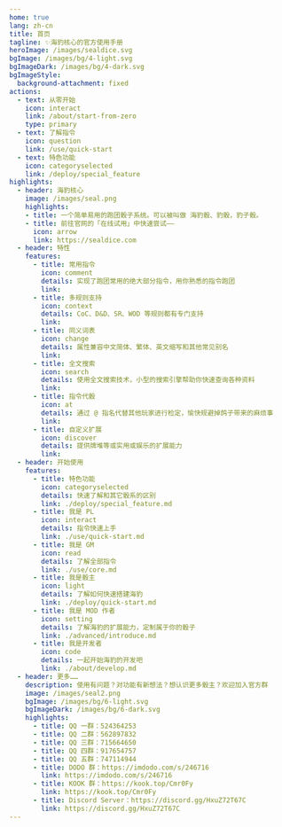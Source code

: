 ```yaml
---
home: true
lang: zh-cn
title: 首页
tagline: ✨海豹核心的官方使用手册
heroImage: /images/sealdice.svg
bgImage: /images/bg/4-light.svg
bgImageDark: /images/bg/4-dark.svg
bgImageStyle:
  background-attachment: fixed
actions:
  - text: 从零开始
    icon: interact
    link: /about/start-from-zero
    type: primary
  - text: 了解指令
    icon: question
    link: /use/quick-start
  - text: 特色功能
    icon: categoryselected
    link: /deploy/special_feature
highlights:
  - header: 海豹核心
    image: /images/seal.png
    highlights:
    - title: 一个简单易用的跑团骰子系统。可以被叫做 海豹骰、豹骰，豹子骰。
    - title: 前往官网的「在线试用」中快速尝试——
      icon: arrow
      link: https://sealdice.com
  - header: 特性
    features:
      - title: 常用指令
        icon: comment
        details: 实现了跑团常用的绝大部分指令，用你熟悉的指令跑团
        link:
      - title: 多规则支持
        icon: context
        details: CoC、D&D、SR、WOD 等规则都有专门支持
        link:
      - title: 同义词表
        icon: change
        details: 属性兼容中文简体、繁体、英文缩写和其他常见别名
        link:
      - title: 全文搜索
        icon: search
        details: 使用全文搜索技术，小型的搜索引擎帮助你快速查询各种资料
        link:
      - title: 指令代骰
        icon: at
        details: 通过 @ 指名代替其他玩家进行检定，愉快规避掉鸽子带来的麻烦事
        link:
      - title: 自定义扩展
        icon: discover
        details: 提供牌堆等或实用或娱乐的扩展能力
        link:
  - header: 开始使用
    features:
      - title: 特色功能
        icon: categoryselected
        details: 快速了解和其它骰系的区别
        link: ./deploy/special_feature.md
      - title: 我是 PL
        icon: interact
        details: 指令快速上手
        link: ./use/quick-start.md
      - title: 我是 GM
        icon: read
        details: 了解全部指令
        link: ./use/core.md
      - title: 我是骰主
        icon: light
        details: 了解如何快速搭建海豹
        link: ./deploy/quick-start.md
      - title: 我是 MOD 作者
        icon: setting
        details: 了解海豹的扩展能力，定制属于你的骰子
        link: ./advanced/introduce.md
      - title: 我是开发者
        icon: code
        details: 一起开始海豹的开发吧
        link: ./about/develop.md
  - header: 更多……
    description: 使用有问题？对功能有新想法？想认识更多骰主？欢迎加入官方群
    image: /images/seal2.png
    bgImage: /images/bg/6-light.svg
    bgImageDark: /images/bg/6-dark.svg
    highlights:
      - title: QQ 一群：524364253
      - title: QQ 二群：562897832
      - title: QQ 三群：715664650
      - title: QQ 四群：917654757
      - title: QQ 五群：747114944
      - title: DODO 群：https://imdodo.com/s/246716
        link: https://imdodo.com/s/246716
      - title: KOOK 群：https://kook.top/Cmr0Fy
        link: https://kook.top/Cmr0Fy
      - title: Discord Server：https://discord.gg/HxuZ72T67C
        link: https://discord.gg/HxuZ72T67C
---
```

